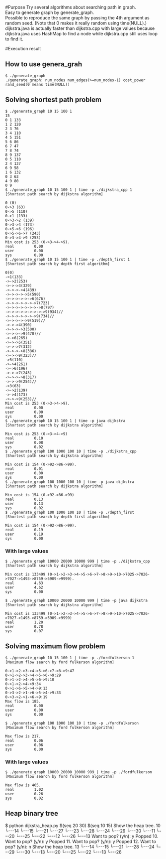 #Purpose
Try several algorithms about searching path in graph.  
Easy to generate graph by generate_graph.  
Possible to reproduce the same graph by passing the 4th argument as random seed. (Note that 0 makes it really random using time(NULL).)  
dijkstra.java is actually faster than dijkstra.cpp with large values because dijkstra.java uses HashMap to find a node while dijkstra.cpp still uses loop to find it.

#Execution result

## How to use genera_grah
```
$ ./generate_graph 
./generate_graph: num_nodes num_edges(>=num_nodes-1) cost_power rand_seed(0 means time(NULL))
```

## Solving shortest path problem
```
$ ./generate_graph 10 15 100 1
15
0 1 133
1 2 120
2 3 76
3 4 110
4 5 151
5 6 86
6 7 47
7 8 74
8 9 137
0 5 110
2 4 137
6 9 58
1 6 132
0 3 63
4 9 80
0 9
$ ./generate_graph 10 15 100 1 | time -p ./dijkstra_cpp 1
[Shortest path search by dijkstra algorithm]

0 (0)
0->3 (63)
0->5 (110)
0->1 (133)
0->3->2 (139)
0->3->4 (173)
0->5->6 (196)
0->5->6->7 (243)
0->3->4->9 (253)
Min cost is 253 (0->3->4->9).
real         0.00
user         0.00
sys          0.00
$ ./generate_graph 10 15 100 1 | time -p ./depth_first 1
[Shortest path search by depth first algorithm]

0(0)
->1(133)
->->2(253)
->->->3(329)
->->->->4(439)
->->->->->5(590)
->->->->->->6(676)
->->->->->->->7(723)
->->->->->->->->8(797)
->->->->->->->->->9(934)//
->->->->->->->9(734)//
->->->->->9(519)//
->->->4(390)
->->->->3(500)
->->->->9(470)//
->->6(265)
->->->5(351)
->->->7(312)
->->->->8(386)
->->->9(323)//
->5(110)
->->4(261)
->->6(196)
->->->7(243)
->->->->8(317)
->->->9(254)//
->3(63)
->->2(139)
->->4(173)
->->->9(253)//
Min cost is 253 (0->3->4->9).
real         0.00
user         0.00
sys          0.00
$ ./generate_graph 10 15 100 1 | time -p java dijkstra
[Shortest path search by dijkstra algorithm]

Min cost is 253 (0->3->4->9)
real         0.10
user         0.08
sys          0.02
$ ./generate_graph 100 1000 100 10 | time -p ./dijkstra_cpp
[Shortest path search by dijkstra algorithm]

Min cost is 154 (0->92->86->99).
real         0.01
user         0.00
sys          0.00
$ ./generate_graph 100 1000 100 10 | time -p java dijkstra
[Shortest path search by dijkstra algorithm]

Min cost is 154 (0->92->86->99)
real         0.13
user         0.13
sys          0.02
$ ./generate_graph 100 1000 100 10 | time -p ./depth_first
[Shortest path search by depth first algorithm]

Min cost is 154 (0->92->86->99).
real         0.19
user         0.19
sys          0.00
```
### With large values
```
$ ./generate_graph 10000 20000 10000 999 | time -p ./dijkstra_cpp
[Shortest path search by dijkstra algorithm]

Min cost is 133499 (0->1->2->3->4->5->6->7->8->9->10->7025->7026->7027->1493->8759->5909->9999).
real         4.63
user         4.62
sys          0.00

$ ./generate_graph 10000 20000 10000 999 | time -p java dijkstra
[Shortest path search by dijkstra algorithm]

Min cost is 133499 (0->1->2->3->4->5->6->7->8->9->10->7025->7026->7027->1493->8759->5909->9999)
real         1.20
user         0.78
sys          0.07

```

## Solving maximum flow problem
```
$ ./generate_graph 10 15 100 1 | time -p ./fordfulkerson 1
[Maximum flow search by ford fulkerson algorithm]

0->1->2->3->4->5->6->7->8->9:47
0->1->2->3->4->5->6->9:29
0->1->2->4->5->6->9:10
0->1->2->4->9:34
0->1->6->5->4->9:13
0->3->2->1->6->5->4->9:33
0->3->2->1->6->9:19
Max flow is 185.
real         0.00
user         0.00
sys          0.00

$ ./generate_graph 100 1000 100 10 | time -p ./fordfulkerson
[Maximum flow search by ford fulkerson algorithm]

Max flow is 217.
real         0.06
user         0.06
sys          0.00
```

### With large values
```
$ ./generate_graph 10000 20000 10000 999 | time -p ./fordfulkerson
[Maximum flow search by ford fulkerson algorithm]

Max flow is 465.
real         1.02
user         0.26
sys          0.02
```

## Heap binary tree
$ python dijkstra_heap.py $(seq 20 30) $(seq 10 15)
Show the heap tree.
10
└---14
    └---15
        └---21
            └---27
            └---23
        └---28
    └---24
        └---29
        └---30
└---11
    └---20
        └---25
        └---22
    └---12
        └---26
        └---13
Want to pop? (y/n): y
Popped 10.
Want to pop? (y/n): y
Popped 11.
Want to pop? (y/n): y
Popped 12.
Want to pop? (y/n): n
Show the heap tree.
13
└---14
    └---15
        └---21
        └---28
    └---24
        └---29
        └---30
└---13
    └---20
        └---25
        └---22
    └---13
        └---26
